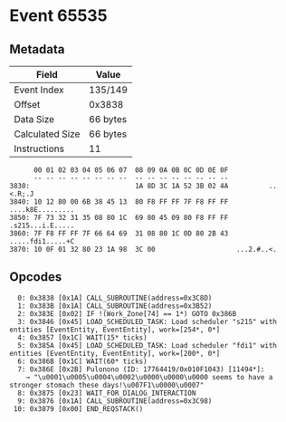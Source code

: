 # Event 65535

## Metadata

| Field           | Value    |
|-----------------|----------|
| Event Index     | 135/149  |
| Offset          | 0x3838   |
| Data Size       | 66 bytes |
| Calculated Size | 66 bytes |
| Instructions    | 11       |

```
      00 01 02 03 04 05 06 07  08 09 0A 0B 0C 0D 0E 0F
      -- -- -- -- -- -- -- --  -- -- -- -- -- -- -- --
3830:                          1A 8D 3C 1A 52 3B 02 4A          ..<.R;.J
3840: 10 12 80 00 6B 38 45 13  80 F8 FF FF 7F F8 FF FF  ....k8E.........
3850: 7F 73 32 31 35 08 80 1C  69 80 45 09 80 F8 FF FF  .s215...i.E.....
3860: 7F F8 FF FF 7F 66 64 69  31 08 80 1C 0D 80 2B 43  .....fdi1.....+C
3870: 10 0F 01 32 80 23 1A 98  3C 00                    ...2.#..<.      
```

## Opcodes

```
  0: 0x3838 [0x1A] CALL_SUBROUTINE(address=0x3C8D)
  1: 0x383B [0x1A] CALL_SUBROUTINE(address=0x3B52)
  2: 0x383E [0x02] IF !(Work_Zone[74] == 1*) GOTO 0x386B
  3: 0x3846 [0x45] LOAD_SCHEDULED_TASK: Load scheduler "s215" with entities [EventEntity, EventEntity], work=[254*, 0*]
  4: 0x3857 [0x1C] WAIT(15* ticks)
  5: 0x385A [0x45] LOAD_SCHEDULED_TASK: Load scheduler "fdi1" with entities [EventEntity, EventEntity], work=[200*, 0*]
  6: 0x386B [0x1C] WAIT(60* ticks)
  7: 0x386E [0x2B] Pulonono (ID: 17764419/0x010F1043) [11494*]:
    → "\u0001\u0005\u0004\u0002\u0000\u0000\u0000 seems to have a stronger stomach these days!\u007F1\u0000\u0007"
  8: 0x3875 [0x23] WAIT_FOR_DIALOG_INTERACTION
  9: 0x3876 [0x1A] CALL_SUBROUTINE(address=0x3C98)
 10: 0x3879 [0x00] END_REQSTACK()
```
